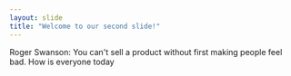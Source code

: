 ```yaml
---
layout: slide
title: "Welcome to our second slide!"
---
```

Roger Swanson: You can't sell a product without first making people feel bad.
How is everyone today
